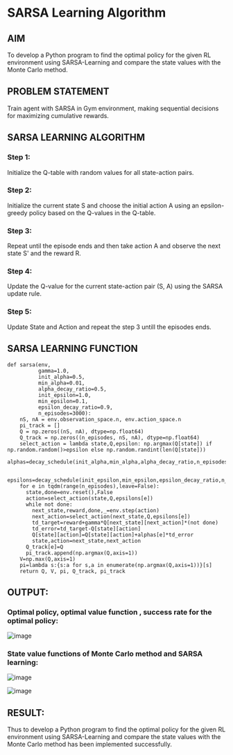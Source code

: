 # SARSA Learning Algorithm


## AIM
To develop a Python program to find the optimal policy for the given RL environment using SARSA-Learning and compare the state values with the Monte Carlo method.

## PROBLEM STATEMENT
Train agent with SARSA in Gym environment, making sequential decisions for maximizing cumulative rewards.

## SARSA LEARNING ALGORITHM
### Step 1:
Initialize the Q-table with random values for all state-action pairs.

### Step 2:
Initialize the current state S and choose the initial action A using an epsilon-greedy policy based on the Q-values in the Q-table.

### Step 3:
Repeat until the episode ends and then take action A and observe the next state S' and the reward R.

### Step 4:
Update the Q-value for the current state-action pair (S, A) using the SARSA update rule.

### Step 5:
Update State and Action and repeat the step 3 untill the episodes ends.

## SARSA LEARNING FUNCTION
```python3 
def sarsa(env,
          gamma=1.0,
          init_alpha=0.5,
          min_alpha=0.01,
          alpha_decay_ratio=0.5,
          init_epsilon=1.0,
          min_epsilon=0.1,
          epsilon_decay_ratio=0.9,
          n_episodes=3000):
    nS, nA = env.observation_space.n, env.action_space.n
    pi_track = []
    Q = np.zeros((nS, nA), dtype=np.float64)
    Q_track = np.zeros((n_episodes, nS, nA), dtype=np.float64)
    select_action = lambda state,Q,epsilon: np.argmax(Q[state]) if np.random.random()>epsilon else np.random.randint(len(Q[state]))
    alphas=decay_schedule(init_alpha,min_alpha,alpha_decay_ratio,n_episodes)

    epsilons=decay_schedule(init_epsilon,min_epsilon,epsilon_decay_ratio,n_episodes)
    for e in tqdm(range(n_episodes),leave=False):
      state,done=env.reset(),False
      action=select_action(state,Q,epsilons[e])
      while not done:
        next_state,reward,done,_=env.step(action)
        next_action=select_action(next_state,Q,epsilons[e])
        td_target=reward+gamma*Q[next_state][next_action]*(not done)
        td_error=td_target-Q[state][action]
        Q[state][action]=Q[state][action]+alphas[e]*td_error
        state,action=next_state,next_action
      Q_track[e]=Q
      pi_track.append(np.argmax(Q,axis=1))
    V=np.max(Q,axis=1)
    pi=lambda s:{s:a for s,a in enumerate(np.argmax(Q,axis=1))}[s]
    return Q, V, pi, Q_track, pi_track
```
## OUTPUT:
### Optimal policy, optimal value function , success rate for the optimal policy:

![image](https://github.com/Kayalvizhi02/sarsa-learning/assets/75413726/25e6c466-8b0e-4fbc-973b-ccd2947dcd7d)


### State value functions of Monte Carlo method and SARSA learning:

![image](https://github.com/Kayalvizhi02/sarsa-learning/assets/75413726/40c2fea0-f4e7-43ae-b011-325d3dad5868)

![image](https://github.com/Kayalvizhi02/sarsa-learning/assets/75413726/8bd0fe3f-bb45-403e-b54f-cf9935ec9613)


## RESULT:
Thus to develop a Python program to find the optimal policy for the given RL environment using SARSA-Learning and compare the state values with the Monte Carlo method has been implemented successfully.
